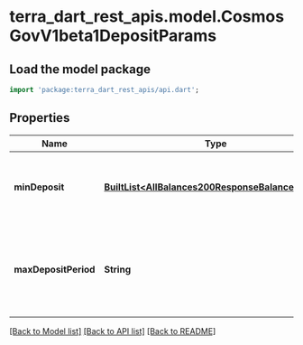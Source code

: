 # terra_dart_rest_apis.model.CosmosGovV1beta1DepositParams

## Load the model package
```dart
import 'package:terra_dart_rest_apis/api.dart';
```

## Properties
Name | Type | Description | Notes
------------ | ------------- | ------------- | -------------
**minDeposit** | [**BuiltList&lt;AllBalances200ResponseBalancesInner&gt;**](AllBalances200ResponseBalancesInner.md) | Minimum deposit for a proposal to enter voting period. | [optional] 
**maxDepositPeriod** | **String** | Maximum period for Atom holders to deposit on a proposal. Initial value: 2  months. | [optional] 

[[Back to Model list]](../README.md#documentation-for-models) [[Back to API list]](../README.md#documentation-for-api-endpoints) [[Back to README]](../README.md)


